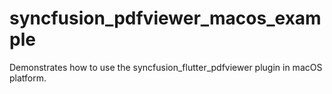 # syncfusion_pdfviewer_macos_example

Demonstrates how to use the syncfusion_flutter_pdfviewer plugin in macOS platform.
